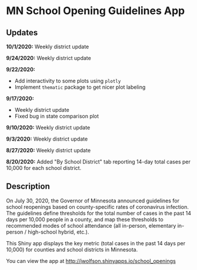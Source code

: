 # MN School Opening Guidelines App

## Updates

**10/1/2020:** Weekly district update

**9/24/2020:** Weekly district update

**9/22/2020:** 
- Add interactivity to some plots using `plotly`
- Implement `thematic` package to get nicer plot labeling

**9/17/2020:** 
- Weekly district update
- Fixed bug in state comparison plot

**9/10/2020:** Weekly district update

**9/3/2020:** Weekly district update

**8/27/2020:** Weekly district update

**8/20/2020:** Added "By School District" tab reporting 14-day total cases per 10,000 for each school district.

## Description

On July 30, 2020, the Governor of Minnesota announced guidelines for school reopenings based on county-specific rates of coronavirus infection. The guidelines define thresholds for the total number of cases in the past 14 days per 10,000 people in a county, and map these thresholds to recommended modes of school attendance (all in-person, elementary in-person / high-school hybrid, etc.).

This Shiny app displays the key metric (total cases in the past 14 days per 10,000) for counties and school districts in Minnesota.

You can view the app at http://jwolfson.shinyapps.io/school_openings

